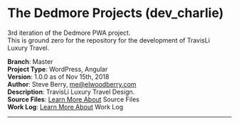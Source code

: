 # The Dedmore Projects (dev_charlie)     
3rd iteration of the Dedmore PWA project.     
This is ground zero for the repository for the development of TravisLi Luxury Travel.       

**Branch**: Master       
**Project Type**: WordPress, Angular        
**Version**: 1.0.0 as of Nov 15th, 2018            
**Author**: Steve Berry, me@elwoodberry.com           
**Description**: TravisLi Luxury Travel Design.                          
**Source Files**: [Learn More About](https://github.com/travislitravel/wp_theme_travisli/tree/master/src) Source Files      
**Work Log**: [Learn More About](https://github.com/travislitravel/dev_charlie/blob/master/src/docs/work_log.md) Work Log      

---  
